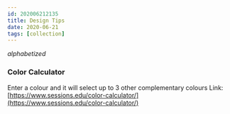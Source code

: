 ```yaml
---
id: 202006212135
title: Design Tips
date: 2020-06-21
tags: [collection]
---
```


*alphabetized*

### Color Calculator
Enter a colour and it will select up to 3 other complementary colours
Link: [https://www.sessions.edu/color-calculator/](https://www.sessions.edu/color-calculator/)

